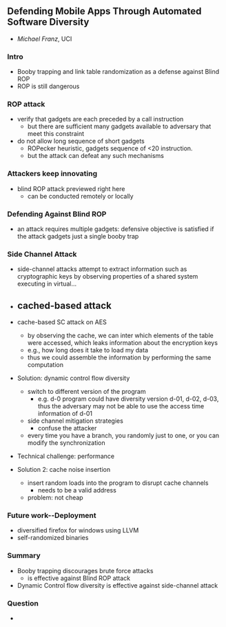 Defending Mobile Apps Through Automated Software Diversity
---

- *Michael Franz*, UCI

### Intro
- Booby trapping and link table randomization as a defense against Blind ROP
- ROP is still dangerous

### ROP attack
- verify that gadgets are each preceded by a call instruction
	- but there are sufficient many gadgets available to adversary that meet this constraint
- do not allow long sequence of short gadgets
	- ROPecker heuristic, gadgets sequence of <20 instruction. 
	- but the attack can defeat any such mechanisms

### Attackers keep innovating
- blind ROP attack previewed right here
	- can be conducted remotely or locally
	
### Defending Against Blind ROP
- an attack requires multiple gadgets: defensive objective is satisfied if the attack gadgets just a single booby trap
		
### Side Channel Attack
- side-channel attacks attempt to extract information such as cryptographic keys by observing properties of a shared system executing in virtual...
- cached-based attack
	- 
- cache-based SC attack on AES
	- by observing the cache, we can inter which elements of the table were accessed, which leaks information about the encryption keys
	- e.g., how long does it take to load my data
	- thus we could assemble the information by performing the same computation
- Solution: dynamic control flow diversity
	- switch to different version of the program 
		- e.g. d-0 program could have diversity version d-01, d-02, d-03, thus the adversary may not be able to use the access time information of d-01
	- side channel mitigation strategies
		- confuse the attacker
	- every time you have a branch, you randomly just to one, or you can modify the synchronization
	
- Technical challenge: performance
- Solution 2: cache noise insertion
	- insert random loads into the program to disrupt cache channels
		- needs to be a valid address
	- problem: not cheap

### Future work--Deployment
- diversified firefox for windows using LLVM
- self-randomized binaries

### Summary
- Booby trapping discourages brute force attacks 
	- is effective against Blind ROP attack
- Dynamic Control flow diversity is effective against side-channel attack

### Question
- 
		